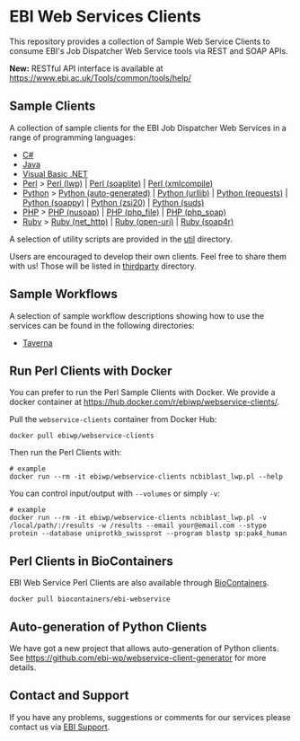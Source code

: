 # EBI Web Services Clients

This repository provides a collection of Sample Web Service Clients to consume EBI's Job Dispatcher Web Service tools via REST and SOAP APIs.

**New:** RESTful API interface is available at https://www.ebi.ac.uk/Tools/common/tools/help/

## Sample Clients

A collection of sample clients for the EBI Job Dispatcher Web Services in a range of
programming languages:

* [C#](csharp/)
* [Java](java/)
* [Visual Basic .NET](vb.net/)
* [Perl](perl/) > [Perl (lwp)](perl/lwp) | [Perl (soaplite)](perl/soaplite) | [Perl (xmlcompile)](perl/xmlcompile)
* [Python](python/) > [Python (auto-generated)](python/auto-generated) | [Python (urllib)](python/urllib) | [Python (requests)](python/requests) | [Python (soappy)](python/soappy) | [Python (zsi20)](python/zsi20) | [Python (suds)](python/suds)
* [PHP](php/) > [PHP (nusoap)](php/nusoap) | [PHP (php_file)](php/php_file) | [PHP (php_soap)](php/php_soap)
* [Ruby](ruby/) > [Ruby (net_http)](ruby/net_http) | [Ruby (open-uri)](ruby/open-uri) | [Ruby (soap4r)](ruby/soap4r)


A selection of utility scripts are provided in the [util](util/) directory.

Users are encouraged to develop their own clients. Feel free to share them with us! Those will be listed in [thirdparty](thirdparty) directory.

## Sample Workflows

A selection of sample workflow descriptions showing how to use the
services can be found in the following directories:

* [Taverna](workflows/taverna/)


## Run Perl Clients with Docker

You can prefer to run the Perl Sample Clients with Docker. We provide a docker container at https://hub.docker.com/r/ebiwp/webservice-clients/.

Pull the `webservice-clients` container from Docker Hub:
```
docker pull ebiwp/webservice-clients
```

Then run the Perl Clients with:
```
# example
docker run --rm -it ebiwp/webservice-clients ncbiblast_lwp.pl --help
```

You can control input/output with `--volumes` or simply `-v`:
```
# example
docker run --rm -it ebiwp/webservice-clients ncbiblast_lwp.pl -v /local/path/:/results -w /results --email your@email.com --stype protein --database uniprotkb_swissprot --program blastp sp:pak4_human
```

## Perl Clients in BioContainers

EBI Web Service Perl Clients are also available through [BioContainers](http://biocontainers.pro/).

```
docker pull biocontainers/ebi-webservice
```

## Auto-generation of Python Clients

We have got a new project that allows auto-generation of Python clients. See https://github.com/ebi-wp/webservice-client-generator for more details.

## Contact and Support

If you have any problems, suggestions or comments for our services please
contact us via [EBI Support](http://www.ebi.ac.uk/support/index.php?query=WebServices).
